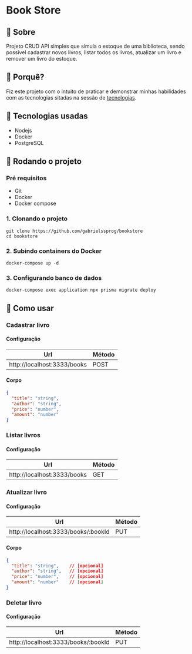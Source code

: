 # Book Store

## 🔎 Sobre
Projeto CRUD API simples que simula o estoque de uma biblioteca, sendo possível cadastrar novos livros, listar todos os livros, atualizar um livro e remover um livro do estoque.

## 🤔 Porquê?
Fiz este projeto com o intuito de praticar e demonstrar minhas habilidades com as tecnologias sitadas na sessão de [tecnologias](#-tecnologias-usadas).

## 🧰 Tecnologias usadas
- Nodejs
- Docker
- PostgreSQL

## 🏃 Rodando o projeto

### Pré requisitos
- Git
- Docker
- Docker compose

### 1. Clonando o projeto
```
git clone https://github.com/gabrielssprog/bookstore
cd bookstore
```

### 2. Subindo containers do Docker
```
docker-compose up -d
```

### 3. Configurando banco de dados
```
docker-compose exec application npx prisma migrate deploy
```

## 🧭 Como usar
### Cadastrar livro
#### Configuração
|Url|Método|
|-|-|
|http://localhost:3333/books|POST|

#### Corpo
```json
{
  "title": "string",
  "author": "string",
  "price": "number",
  "amount": "number"
}
```

### Listar livros
#### Configuração
|Url|Método|
|-|-|
|http://localhost:3333/books|GET|

### Atualizar livro
#### Configuração
|Url|Método|
|-|-|
|http://localhost:3333/books/:bookId|PUT|

#### Corpo
```json
{
  "title": "string",    // [opcional]
  "author": "string",   // [opcional]
  "price": "number",    // [opcional]
  "amount": "number"    // [opcional]
}
```

### Deletar livro
#### Configuração
|Url|Método|
|-|-|
|http://localhost:3333/books/:bookId|PUT|
